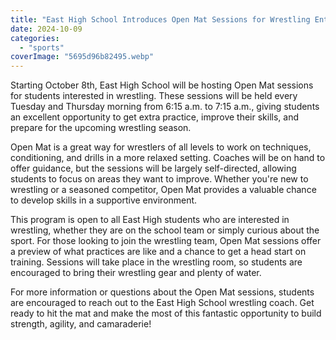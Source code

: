 ```yaml
---
title: "East High School Introduces Open Mat Sessions for Wrestling Enthusiasts"
date: 2024-10-09
categories: 
  - "sports"
coverImage: "5695d96b82495.webp"
---
```


Starting October 8th, East High School will be hosting Open Mat sessions for students interested in wrestling. These sessions will be held every Tuesday and Thursday morning from 6:15 a.m. to 7:15 a.m., giving students an excellent opportunity to get extra practice, improve their skills, and prepare for the upcoming wrestling season.

Open Mat is a great way for wrestlers of all levels to work on techniques, conditioning, and drills in a more relaxed setting. Coaches will be on hand to offer guidance, but the sessions will be largely self-directed, allowing students to focus on areas they want to improve. Whether you're new to wrestling or a seasoned competitor, Open Mat provides a valuable chance to develop skills in a supportive environment.

This program is open to all East High students who are interested in wrestling, whether they are on the school team or simply curious about the sport. For those looking to join the wrestling team, Open Mat sessions offer a preview of what practices are like and a chance to get a head start on training. Sessions will take place in the wrestling room, so students are encouraged to bring their wrestling gear and plenty of water.

For more information or questions about the Open Mat sessions, students are encouraged to reach out to the East High School wrestling coach. Get ready to hit the mat and make the most of this fantastic opportunity to build strength, agility, and camaraderie!
